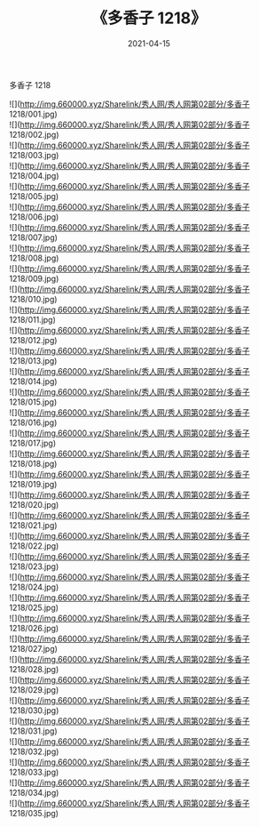 ﻿---
layout: post
title:  《多香子 1218》
date:   2021-04-15
img: http://img.660000.xyz/Sharelink/秀人网/秀人网第02部分/多香子 1218/000.jpg
categories: [美女, 清纯, 唯美]
---

多香子 1218

  ![](http://img.660000.xyz/Sharelink/秀人网/秀人网第02部分/多香子 1218/001.jpg) <br> ![](http://img.660000.xyz/Sharelink/秀人网/秀人网第02部分/多香子 1218/002.jpg) <br> ![](http://img.660000.xyz/Sharelink/秀人网/秀人网第02部分/多香子 1218/003.jpg) <br> ![](http://img.660000.xyz/Sharelink/秀人网/秀人网第02部分/多香子 1218/004.jpg) <br> ![](http://img.660000.xyz/Sharelink/秀人网/秀人网第02部分/多香子 1218/005.jpg) <br> ![](http://img.660000.xyz/Sharelink/秀人网/秀人网第02部分/多香子 1218/006.jpg) <br> ![](http://img.660000.xyz/Sharelink/秀人网/秀人网第02部分/多香子 1218/007.jpg) <br> ![](http://img.660000.xyz/Sharelink/秀人网/秀人网第02部分/多香子 1218/008.jpg) <br> ![](http://img.660000.xyz/Sharelink/秀人网/秀人网第02部分/多香子 1218/009.jpg) <br> ![](http://img.660000.xyz/Sharelink/秀人网/秀人网第02部分/多香子 1218/010.jpg) <br> ![](http://img.660000.xyz/Sharelink/秀人网/秀人网第02部分/多香子 1218/011.jpg) <br> ![](http://img.660000.xyz/Sharelink/秀人网/秀人网第02部分/多香子 1218/012.jpg) <br> ![](http://img.660000.xyz/Sharelink/秀人网/秀人网第02部分/多香子 1218/013.jpg) <br> ![](http://img.660000.xyz/Sharelink/秀人网/秀人网第02部分/多香子 1218/014.jpg) <br> ![](http://img.660000.xyz/Sharelink/秀人网/秀人网第02部分/多香子 1218/015.jpg) <br> ![](http://img.660000.xyz/Sharelink/秀人网/秀人网第02部分/多香子 1218/016.jpg) <br> ![](http://img.660000.xyz/Sharelink/秀人网/秀人网第02部分/多香子 1218/017.jpg) <br> ![](http://img.660000.xyz/Sharelink/秀人网/秀人网第02部分/多香子 1218/018.jpg) <br> ![](http://img.660000.xyz/Sharelink/秀人网/秀人网第02部分/多香子 1218/019.jpg) <br> ![](http://img.660000.xyz/Sharelink/秀人网/秀人网第02部分/多香子 1218/020.jpg) <br> ![](http://img.660000.xyz/Sharelink/秀人网/秀人网第02部分/多香子 1218/021.jpg) <br> ![](http://img.660000.xyz/Sharelink/秀人网/秀人网第02部分/多香子 1218/022.jpg) <br> ![](http://img.660000.xyz/Sharelink/秀人网/秀人网第02部分/多香子 1218/023.jpg) <br> ![](http://img.660000.xyz/Sharelink/秀人网/秀人网第02部分/多香子 1218/024.jpg) <br> ![](http://img.660000.xyz/Sharelink/秀人网/秀人网第02部分/多香子 1218/025.jpg) <br> ![](http://img.660000.xyz/Sharelink/秀人网/秀人网第02部分/多香子 1218/026.jpg) <br> ![](http://img.660000.xyz/Sharelink/秀人网/秀人网第02部分/多香子 1218/027.jpg) <br> ![](http://img.660000.xyz/Sharelink/秀人网/秀人网第02部分/多香子 1218/028.jpg) <br> ![](http://img.660000.xyz/Sharelink/秀人网/秀人网第02部分/多香子 1218/029.jpg) <br> ![](http://img.660000.xyz/Sharelink/秀人网/秀人网第02部分/多香子 1218/030.jpg) <br> ![](http://img.660000.xyz/Sharelink/秀人网/秀人网第02部分/多香子 1218/031.jpg) <br> ![](http://img.660000.xyz/Sharelink/秀人网/秀人网第02部分/多香子 1218/032.jpg) <br> ![](http://img.660000.xyz/Sharelink/秀人网/秀人网第02部分/多香子 1218/033.jpg) <br> ![](http://img.660000.xyz/Sharelink/秀人网/秀人网第02部分/多香子 1218/034.jpg) <br> ![](http://img.660000.xyz/Sharelink/秀人网/秀人网第02部分/多香子 1218/035.jpg) <br>